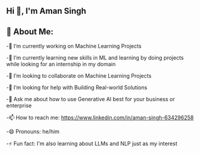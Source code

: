 ## Hi 👋, I'm Aman Singh


##  🤖 About Me: 

-🔭 I’m currently working on Machine Learning Projects 

-🌱 I’m currently learning new skills in ML and learning by doing projects while looking for an internship in my domain

-👯 I’m looking to collaborate on Machine Learning Projects

-🤔 I’m looking for help with Building Real-world Solutions

-💬 Ask me about how to use Generative AI best for your business or enterprise

-📫 How to reach me: https://www.linkedin.com/in/aman-singh-634296258

-😄 Pronouns: he/him

-⚡ Fun fact: I'm also learning about LLMs and NLP just as my interest 
